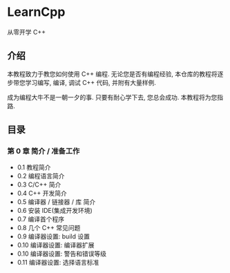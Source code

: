 # LearnCpp

从零开学 C++

## 介绍

本教程致力于教您如何使用 C++ 编程. 无论您是否有编程经验, 本仓库的教程将逐步带您学习编写, 编译, 调试 C++ 代码, 并附有大量样例.

成为编程大牛不是一朝一夕的事. 只要有耐心学下去, 您总会成功. 本教程将为您指路.

## 目录

### **第 0 章** 简介 / 准备工作

- 0.1  教程简介
- 0.2  编程语言简介
- 0.3  C/C++ 简介
- 0.4  C++ 开发简介
- 0.5  编译器 / 链接器 / 库 简介
- 0.6  安装 IDE(集成开发环境)
- 0.7  编译首个程序
- 0.8  几个 C++ 常见问题
- 0.9  编译器设置: build 设置
- 0.10 编译器设置: 编译器扩展
- 0.10 编译器设置: 警告和错误等级
- 0.11 编译器设置: 选择语言标准